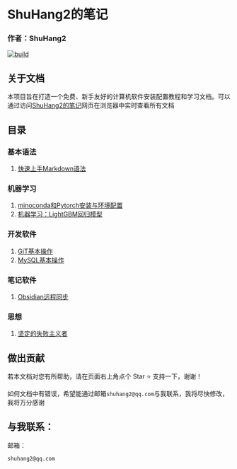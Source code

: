 # ShuHang2的笔记

### 作者：ShuHang2
[![build](https://github.com/Anduin2017/HowToCook/actions/workflows/build.yml/badge.svg)](https://github.com/ShuHang2/ShuHang2.github.io)

## 关于文档

本项目旨在打造一个免费、新手友好的计算机软件安装配置教程和学习文档。可以通过访问[ShuHang2的笔记](https://shuhang2.github.io/)网页在浏览器中实时查看所有文档

## 目录

### 基本语法
1. [快速上手Markdown语法](./Markdown/Markdown基本语法.md)

### 机器学习
1. [minoconda和Pytorch安装与环境配置](Pytorch/Pytorch.MD)
2. [机器学习：LightGBM回归模型](ML_Model/LightGBM回归模型.md)

### 开发软件
1. [GiT基本操作](/Git/GIT.MD)
2. [MySQL基本操作](/MySQL/MySQL.MD)

### 笔记软件
1. [Obsidian远程同步](Obsidian/Obsidian远程同步.md)
### 思想
1. [坚定的失败主义者](/Idea/坚定的失败主义者.md)

## 做出贡献

若本文档对您有所帮助，请在页面右上角点个 Star ⭐ 支持一下，谢谢！

如何文档中有错误，希望能通过邮箱`shuhang2@qq.com`与我联系，我将尽快修改，我将万分感谢

## 与我联系：

邮箱：

```
shuhang2@qq.com
```

